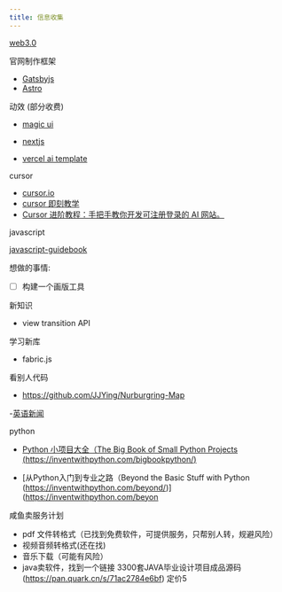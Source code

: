 ```yaml
---
title: 信息收集
---
```


[web3.0](https://www.wtf.academy/)

官网制作框架

- [Gatsbyjs](https://www.gatsbyjs.com/)
- [Astro](https://astro.build/)

动效 (部分收费)

- [magic ui](https://magicui.design/)

- [nextjs](https://nextjs.org/)
- [vercel ai template](https://vercel.com/templates/ai)

cursor

- [cursor.io](https://cursor.io/)
- [cursor 即刻教学](https://m.okjike.com/originalPosts/66f5f5656663fa08b5e535ec)
- [Cursor 进阶教程：手把手教你开发可注册登录的 AI 网站。](https://www.bilibili.com/video/BV17dxEeBEqU/?buvid=ad4898b17bf8b490c320d45bec68118c&from_spmid=united.player-video-detail.0.0&is_story_h5=false&mid=9%2F6Gg%2Fhr6u5NGuQO8DKEFQ%3D%3D&p=1&plat_id=116&share_from=ugc&share_medium=iphone&share_plat=ios&share_session_id=4CB57EAD-236D-487E-8682-FC0529ECB3FF&share_source=COPY&share_tag=s_i&spmid=united.player-video-detail.0.0&timestamp=1727394965&unique_k=YF6oibA&up_id=14097567&vd_source=0674304a3d1219c3ddfcf9bda7eb54e9)

javascript

[javascript-guidebook](https://tsejx.github.io/javascript-guidebook/document-object-model)

想做的事情:

- [ ] 构建一个画版工具

新知识

- view transition API

学习新库

- fabric.js

看别人代码

- https://github.com/JJYing/Nurburgring-Map

-[英语新闻](https://englishnewsinlevels.com/)

python

- [Python 小项目大全（The Big Book of Small Python Projects (https://inventwithpython.com/bigbookpython/)](https://inventwithpython.com/bigbookpython/)

- [从Python入门到专业之路（Beyond the Basic Stuff with Python (https://inventwithpython.com/beyond/)](https://inventwithpython.com/beyon

咸鱼卖服务计划

- pdf 文件转格式（已找到免费软件，可提供服务，只帮别人转，规避风险）
- 视频音频转格式(还在找)
- 音乐下载（可能有风险）
- java卖软件，找到一个链接 3300套JAVA毕业设计项目成品源码 (https://pan.quark.cn/s/71ac2784e6bf) 定价5